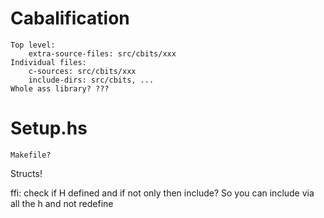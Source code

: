 # Cabalification
    Top level:
        extra-source-files: src/cbits/xxx
    Individual files:
        c-sources: src/cbits/xxx
        include-dirs: src/cbits, ...
    Whole ass library? ???

# Setup.hs
    Makefile?

Structs!

ffi: check if H defined and if not only then include? So you can include via all the h and not redefine